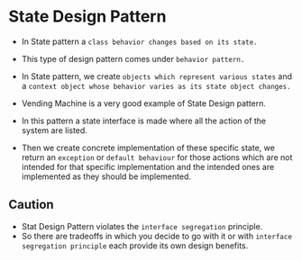 # State Design Pattern

- In State pattern a `class behavior changes based on its state.`
- This type of design pattern comes under `behavior pattern.`

- In State pattern, we create `objects which represent various states` and a `context object whose behavior varies as its state object changes.`
- Vending Machine is a very good example of State Design pattern.
- In this pattern a state interface is made where all the action of the system are listed.
- Then we create concrete implementation of these specific state, we return an `exception` or `default behaviour` for those actions which are not intended for that specific implementation and the intended ones are implemented as they should be implemented.

## Caution

- Stat Design Pattern violates the `interface segregation` principle.
- So there are tradeoffs in which you decide to go with it or with `interface segregation principle` each provide its own design benefits.
